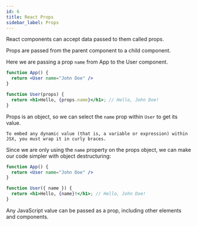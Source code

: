 ```yaml
---
id: 6
title: React Props
sidebar_label: Props
---
```




React components can accept data passed to them called props.

Props are passed from the parent component to a child component.

Here we are passing a prop `name` from App to the User component.

```jsx
function App() {
  return <User name="John Doe" />
}

function User(props) {
  return <h1>Hello, {props.name}</h1>; // Hello, John Doe!
}
```
Props is an object, so we can select the `name` prop within `User` to get its value.

`To embed any dynamic value (that is, a variable or expression) within JSX, you must wrap it in curly braces.`

Since we are only using the `name` property on the props object, we can make our code simpler with object destructuring:

```jsx
function App() {
  return <User name="John Doe" />
}

function User({ name }) {
  return <h1>Hello, {name}!</h1>; // Hello, John Doe!
}
```

Any JavaScript value can be passed as a prop, including other elements and components.